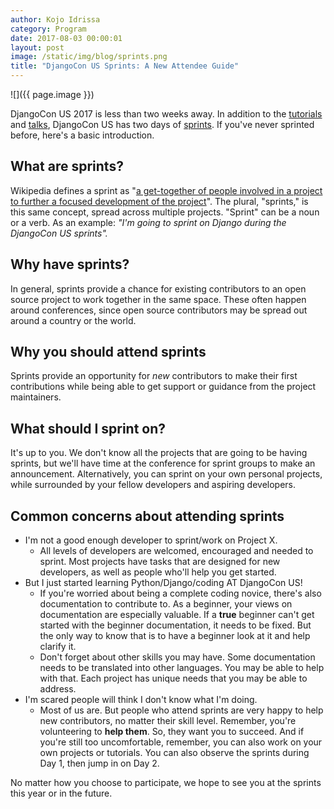 ```yaml
---
author: Kojo Idrissa
category: Program
date: 2017-08-03 00:00:01
layout: post
image: /static/img/blog/sprints.png
title: "DjangoCon US Sprints: A New Attendee Guide"
---
```


![]({{ page.image }})

DjangoCon US 2017 is less than two weeks away. In addition to the [tutorials](https://2017.djangocon.us/tutorials/) and [talks](https://2017.djangocon.us/talks/), DjangoCon US has two days of [sprints](https://2017.djangocon.us/sprints/). If you've never sprinted before, here's a basic introduction.

## What are sprints?
Wikipedia defines a sprint as "[a get-together of people involved in a project to further a focused development of the project](https://en.wikipedia.org/wiki/Sprint_(software_development))". The plural, "sprints," is this same concept, spread across multiple projects. "Sprint" can be a noun or a verb. As an example: *"I'm going to sprint on Django during the DjangoCon US sprints".*

## Why have sprints?
In general, sprints provide a chance for existing contributors to an open source project to work together in the same space. These often happen around conferences, since open source contributors may be spread out around a country or the world.

## Why you should attend sprints
Sprints provide an opportunity for *new* contributors to make their first contributions while being able to get support or guidance from the project maintainers.

## What should I sprint on?
It's up to you. We don't know all the projects that are going to be having sprints, but we'll have time at the conference for sprint groups to make an announcement. Alternatively, you can sprint on your own personal projects, while surrounded by your fellow developers and aspiring developers.

## Common concerns about attending sprints

-  I'm not a good enough developer to sprint/work on Project X.
    +  All levels of developers are welcomed, encouraged and needed to sprint. Most projects have tasks that are designed for new developers, as well as people who'll help you get started.
-  But I just started learning Python/Django/coding AT DjangoCon US!
    +  If you're worried about being a complete coding novice, there's also documentation to contribute to. As a beginner, your views on documentation are especially valuable. If a **true** beginner can't get started with the beginner documentation, it needs to be fixed. But the only way to know that is to have a beginner look at it and help clarify it.
    +  Don't forget about other skills you may have. Some documentation needs to be translated into other languages. You may be able to help with that. Each project has unique needs that you may be able to address.
-  I'm scared people will think I don't know what I'm doing.
    +  Most of us are. But people who attend sprints are very happy to help new contributors, no matter their skill level. Remember, you're volunteering to **help them**. So, they want you to succeed. And if you're still too uncomfortable, remember, you can also work on your own projects or tutorials. You can also observe the sprints during Day 1, then jump in on Day 2.

No matter how you choose to participate, we hope to see you at the sprints this year or in the future.
